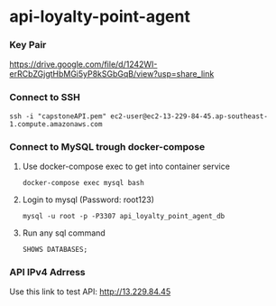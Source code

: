 # api-loyalty-point-agent

### Key Pair

https://drive.google.com/file/d/1242WI-erRCbZGjgtHbMGi5yP8kSGbGqB/view?usp=share_link

### Connect to SSH

```
ssh -i "capstoneAPI.pem" ec2-user@ec2-13-229-84-45.ap-southeast-1.compute.amazonaws.com
```

### Connect to MySQL trough docker-compose

1. Use docker-compose exec to get into container service
    ```
    docker-compose exec mysql bash
    ```

2. Login to mysql (Password: root123)
    ```
    mysql -u root -p -P3307 api_loyalty_point_agent_db
    ```

3. Run any sql command
    ```
    SHOWS DATABASES;
    ```

### API IPv4 Adrress

Use this link to test API:
http://13.229.84.45


